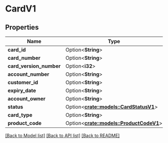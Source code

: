 # CardV1

## Properties

Name | Type | Description | Notes
------------ | ------------- | ------------- | -------------
**card_id** | Option<**String**> |  | [optional]
**card_number** | Option<**String**> |  | [optional]
**card_version_number** | Option<**i32**> |  | [optional]
**account_number** | Option<**String**> |  | [optional]
**customer_id** | Option<**String**> |  | [optional]
**expiry_date** | Option<**String**> |  | [optional]
**account_owner** | Option<**String**> |  | [optional]
**status** | Option<[**crate::models::CardStatusV1**](CardStatus.v1.md)> |  | [optional]
**card_type** | Option<**String**> |  | [optional]
**product_code** | Option<[**crate::models::ProductCodeV1**](ProductCode.v1.md)> |  | [optional]

[[Back to Model list]](../README.md#documentation-for-models) [[Back to API list]](../README.md#documentation-for-api-endpoints) [[Back to README]](../README.md)


